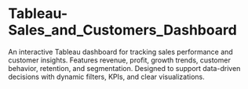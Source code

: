 # Tableau-Sales_and_Customers_Dashboard
An interactive Tableau dashboard for tracking sales performance and customer insights. Features revenue, profit, growth trends, customer behavior, retention, and segmentation. Designed to support data-driven decisions with dynamic filters, KPIs, and clear visualizations.
